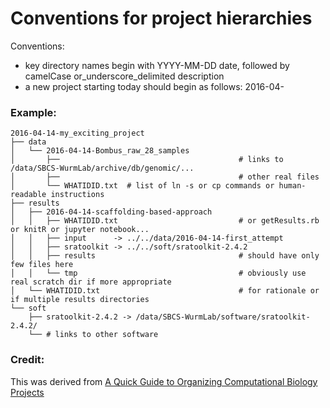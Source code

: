 Conventions for project hierarchies
=====

Conventions: 
* key directory names begin with YYYY-MM-DD date, followed by camelCase or_underscore_delimited description
* a new project starting today should begin as follows: 
  2016-04-



### Example: 
```
2016-04-14-my_exciting_project
├── data
│   └── 2016-04-14-Bombus_raw_28_samples
│       ├──                                        # links to /data/SBCS-WurmLab/archive/db/genomic/...                 
│       ├──                                        # other real files
│       └── WHATIDID.txt  # list of ln -s or cp commands or human-readable instructions 
├── results
│   ├── 2016-04-14-scaffolding-based-approach
│   │   ├── WHATIDID.txt                           # or getResults.rb or knitR or jupyter notebook...
│   │   ├── input      -> ../../data/2016-04-14-first_attempt
│   │   ├── sratoolkit -> ../../soft/sratoolkit-2.4.2
│   │   ├── results                                # should have only few files here
│   │   └── tmp                                    # obviously use real scratch dir if more appropriate
│   └── WHATIDID.txt                               # for rationale or if multiple results directories
└── soft
    ├── sratoolkit-2.4.2 -> /data/SBCS-WurmLab/software/sratoolkit-2.4.2/
    └── # links to other software
```

### Credit: 
This was derived from [A Quick Guide to Organizing Computational Biology Projects](http://journals.plos.org/ploscompbiol/article?id=10.1371/journal.pcbi.1000424)



